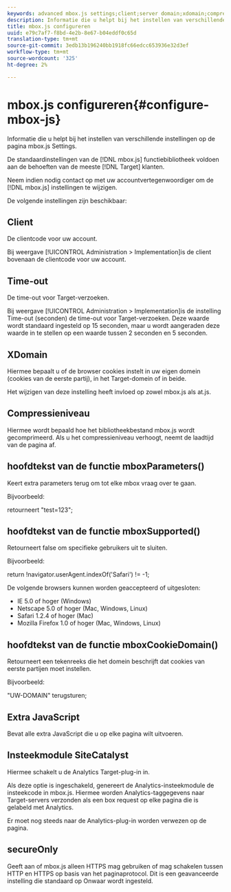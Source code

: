 ```yaml
---
keywords: advanced mbox.js settings;client;server domain;xdomain;compression level;client session id support;secureOnly;client pc id support;pass page;referring url;traffic level;traffic duration;mboxParameters() function body;mboxSupported() function body;mboxCookieDomain() function body;Extra JavaScript;SiteCatalyst plug-in;Get mbox.js as self-extracting JavaScript;flicker;body hiding;hide body
description: Informatie die u helpt bij het instellen van verschillende instellingen op de pagina mbox.js Settings.
title: mbox.js configureren
uuid: e79c7af7-f8bd-4e2b-8e67-b04eddf0c65d
translation-type: tm+mt
source-git-commit: 3edb13b196240bb1918fc66edcc653936e32d3ef
workflow-type: tm+mt
source-wordcount: '325'
ht-degree: 2%

---
```



# mbox.js configureren{#configure-mbox-js}

Informatie die u helpt bij het instellen van verschillende instellingen op de pagina mbox.js Settings.

De standaardinstellingen van de [!DNL mbox.js] functiebibliotheek voldoen aan de behoeften van de meeste [!DNL Target] klanten.

Neem indien nodig contact op met uw accountvertegenwoordiger om de [!DNL mbox.js] instellingen te wijzigen.

De volgende instellingen zijn beschikbaar:

## Client

De clientcode voor uw account.

Bij weergave [!UICONTROL Administration > Implementation]is de client bovenaan de clientcode voor uw account.

## Time-out

De time-out voor Target-verzoeken.

Bij weergave [!UICONTROL Administration > Implementation]is de instelling Time-out (seconden) de time-out voor Target-verzoeken. Deze waarde wordt standaard ingesteld op 15 seconden, maar u wordt aangeraden deze waarde in te stellen op een waarde tussen 2 seconden en 5 seconden.

## XDomain

Hiermee bepaalt u of de browser cookies instelt in uw eigen domein (cookies van de eerste partij), in het Target-domein of in beide.

Het wijzigen van deze instelling heeft invloed op zowel mbox.js als at.js.

## Compressieniveau

Hiermee wordt bepaald hoe het bibliotheekbestand mbox.js wordt gecomprimeerd. Als u het compressieniveau verhoogt, neemt de laadtijd van de pagina af.

## hoofdtekst van de functie mboxParameters()

Keert extra parameters terug om tot elke mbox vraag over te gaan.

Bijvoorbeeld:

retourneert &quot;test=123&quot;;

## hoofdtekst van de functie mboxSupported()

Retourneert false om specifieke gebruikers uit te sluiten.

Bijvoorbeeld:

return !navigator.userAgent.indexOf(&#39;Safari&#39;) != -1;

De volgende browsers kunnen worden geaccepteerd of uitgesloten:

* IE 5.0 of hoger (Windows)
* Netscape 5.0 of hoger (Mac, Windows, Linux)
* Safari 1.2.4 of hoger (Mac)
* Mozilla Firefox 1.0 of hoger (Mac, Windows, Linux)

## hoofdtekst van de functie mboxCookieDomain()

Retourneert een tekenreeks die het domein beschrijft dat cookies van eerste partijen moet instellen.

Bijvoorbeeld:

&quot;UW-DOMAIN&quot; terugsturen;

## Extra JavaScript

Bevat alle extra JavaScript die u op elke pagina wilt uitvoeren.

## Insteekmodule SiteCatalyst

Hiermee schakelt u de Analytics Target-plug-in in.

Als deze optie is ingeschakeld, genereert de Analytics-insteekmodule de insteekcode in mbox.js. Hiermee worden Analytics-taggegevens naar Target-servers verzonden als een box request op elke pagina die is gelabeld met Analytics.

Er moet nog steeds naar de Analytics-plug-in worden verwezen op de pagina.

## secureOnly

Geeft aan of mbox.js alleen HTTPS mag gebruiken of mag schakelen tussen HTTP en HTTPS op basis van het paginaprotocol. Dit is een geavanceerde instelling die standaard op Onwaar wordt ingesteld.